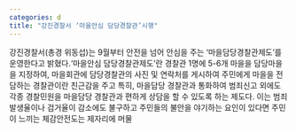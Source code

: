 ```yaml
---
categories: d
title: "강진경찰서 ‘마을안심 담당경찰관’시행"
---
```

강진경찰서(총경 위동섭)는 9월부터 안전을 넘어 안심을 주는 ‘마을담당경찰관제도’를 운영한다고 밝혔다.‘마을안심 담당경찰관제도’란 경찰관 1명에 5-6개 마을을 담당마을을 지정하여, 마을회관에 담당경찰관의 사진 및 연락처를 게시하여 주민에게 마을을 전담하는 경찰관이란 친근감을 주고 특히, 마을담당 경찰관과 통화하여 범죄신고 외에도 각종 경찰민원을 마을담당 경찰관과 편하게 상담을 할 수 있도록 하는 제도다. 이는 범죄발생율이나 검거율이 감소에도 불구하고 주민들의 불안을 야기하는 요인이 있다면 주민이 느끼는 체감안전도는 제자리에 머물